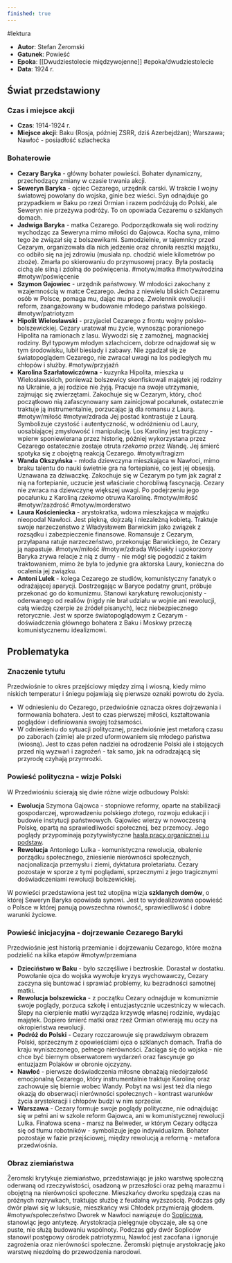 ```yaml
---
finished: true
---
```

#lektura 
- **Autor**: Stefan Żeromski
- **Gatunek**: Powieść
- **Epoka**: [[Dwudziestolecie międzywojenne]] #epoka/dwudziestolecie 
- **Data**: 1924 r.
## Świat przedstawiony
### Czas i miejsce akcji
- **Czas**: 1914-1924 r.
- **Miejsce akcji**: Baku (Rosja, później ZSRR, dziś Azerbejdżan); Warszawa; Nawłoć - posiadłość szlachecka
### Bohaterowie
- **Cezary Baryka** - główny bohater powieści. Bohater dynamiczny, przechodzący zmiany w czasie trwania akcji. 
- **Seweryn Baryka** - ojciec Cezarego, urzędnik carski. W trakcie I wojny światowej powołany do wojska, ginie bez wieści. Syn odnajduje go przypadkiem w Baku po rzezi Ormian i razem podróżują do Polski, ale Seweryn nie przeżywa podróży. To on opowiada Cezaremu o szklanych domach.
- **Jadwiga Baryka** - matka Cezarego. Podporządkowała się woli rodziny wychodząc za Seweryna mimo miłości do Gajowca. Kocha syna, mimo tego że związał się z bolszewikami. Samodzielnie, w tajemnicy przed Cezarym, organizowała dla nich jedzenie oraz chroniła resztki majątku, co odbiło się na jej zdrowiu (musiała np. chodzić wiele kilometrów po zboże). Zmarła po skierowaniu do przymusowej pracy. Była postacią cichą ale silną i zdolną do poświęcenia. #motyw/matka #motyw/rodzina #motyw/poświęcenie 
- **Szymon Gajowiec** - urzędnik państwowy. W młodości zakochany z wzajemnością w matce Cezarego. Jedna z niewielu bliskich Cezaremu osób w Polsce, pomaga mu, dając mu pracę. Zwolennik ewolucji i reform, zaangażowany w budowanie młodego państwa polskiego. #motyw/patriotyzm 
- **Hipolit Wielosławski** - przyjaciel Cezarego z frontu wojny polsko-bolszewickiej. Cezary uratował mu życie, wynosząc poranionego Hipolita na ramionach z lasu. Wywodzi się z zamożnej, magnackiej rodziny. Był typowym młodym szlachcicem, dobrze odnajdował się w tym środowisku, lubił biesiady i zabawy. Nie zgadzał się ze światopoglądem Cezarego, nie zwracał uwagi na los podległych mu chłopów i służby. #motyw/przyjaźń
- **Karolina Szarłatowiczówna** - kuzynka Hipolita, mieszka u Wielosławskich, ponieważ bolszewicy skonfiskowali majątek jej rodziny na Ukrainie, a jej rodzice nie żyją. Pracuje na swoje utrzymanie, zajmując się zwierzętami. Zakochuje się w Cezarym, który, choć początkowo nią zafascynowany sam zainicjował pocałunek, ostatecznie traktuje ją instrumentalnie, porzucając ją dla romansu z Laurą. #motyw/miłość #motyw/zdrada 
  Jej postać kontrastuje z Laurą. Symbolizuje czystość i autentyczność, w odróżnieniu od Laury, uosabiającej zmysłowość i manipulację. Los Karoliny jest tragiczny - wpierw sponiewierana przez historię, później wykorzystana przez Cezarego ostatecznie zostaje otruta *rzekomo* przez Wandę. Jej śmierć spotyka się z obojętną reakcją Cezarego. #motyw/tragizm
- **Wanda Okszyńska** - młoda dziewczyna mieszkająca w Nawłoci, mimo braku talentu do nauki świetnie gra na fortepianie, co jest jej obsesją. Uznawana za dziwaczkę. Zakochuje się w Cezarym po tym jak zagrał z nią na fortepianie, uczucie jest właściwie chorobliwą fascynacją. Cezary nie zwraca na dziewczynę większej uwagi. Po podejrzeniu jego pocałunku z Karoliną *rzekomo* otruwa Karolinę. #motyw/miłość #motyw/zazdrość #motyw/morderstwo
- **Laura Kościeniecka** - arystokratka, wdowa mieszkająca w majątku nieopodal Nawłoci. Jest piękną, dojrzałą i niezależną kobietą. Traktuje swoje narzeczeństwo z Władysławem Barwickim jako związek z rozsądku i zabezpieczenie finansowe. Romansuje z Cezarym, przyłapana ratuje narzeczeństwo, przekonując Barwickiego, że Cezary ją napastuje. #motyw/miłość #motyw/zdrada Wściekły i upokorzony Baryka zrywa relacje z nią z dumy - nie mógł się pogodzić z takim traktowaniem, mimo że była to jedynie gra aktorska Laury, konieczna do ocalenia jej związku.
- **Antoni Lulek** - kolega Cezarego ze studiów, komunistyczny fanatyk o odrażającej aparycji. Dostrzegając w Baryce podatny grunt, próbuje przekonać go do komunizmu. Stanowi karykaturę rewolucjonisty - oderwanego od realiów (nigdy nie brał udziału w wojnie ani rewolucji, całą wiedzę czerpie ze źródeł pisanych), lecz niebezpiecznego retorycznie. Jest w sporze światopoglądowym z Cezarym - doświadczenia głównego bohatera z Baku i Moskwy przeczą komunistycznemu idealizmowi. 
## Problematyka
### Znaczenie tytułu
Przedwiośnie to okres przejściowy między zimą i wiosną, kiedy mimo niskich temperatur i śniegu pojawiają się pierwsze oznaki powrotu do życia.
- W odniesieniu do Cezarego, przedwiośnie oznacza okres dojrzewania i formowania bohatera. Jest to czas pierwszej miłości, kształtowania poglądów i definiowania swojej tożsamości.
- W odniesieniu do sytuacji politycznej, przedwiośnie jest metaforą czasu po zaborach (zimie) ale przed uformowaniem się młodego państwa (wiosną). Jest to czas pełen nadziei na odrodzenie Polski ale i stojących przed nią wyzwań i zagrożeń - tak samo, jak na odradzającą się przyrodę czyhają przymrozki. 
### Powieść polityczna - wizje Polski
W Przedwiośniu ścierają się dwie różne wizje odbudowy Polski:
- **Ewolucja** Szymona Gajowca - stopniowe reformy, oparte na stabilizacji gospodarczej, wprowadzeniu polskiego złotego, rozwoju edukacji i budowie instytucji państwowych. Gajowiec wierzy w nowoczesną Polskę, opartą na sprawiedliwości społecznej, bez przemocy. Jego poglądy przypominają pozytywistyczne [hasła pracy organicznej i u podstaw](../07%20Pozytywizm/Filozofia%20pozytywizmu#Program%20polskich%20pozytywistów). 
- **Rewolucja** Antoniego Lulka - komunistyczna rewolucja, obalenie porządku społecznego, zniesienie nierówności społecznych, nacjonalizacja przemysłu i ziemi, dyktatura proletariatu. Cezary pozostaje w sporze z tymi poglądami, sprzecznymi z jego tragicznymi doświadczeniami rewolucji bolszewickiej.

W powieści przedstawiona jest też utopijna wizja **szklanych domów**, o której Seweryn Baryka opowiada synowi. Jest to wyidealizowana opowieść o Polsce w której panują powszechna równość, sprawiedliwość i dobre warunki życiowe.
### Powieść inicjacyjna - dojrzewanie Cezarego Baryki
Przedwiośnie jest historią przemianie i dojrzewaniu Cezarego, które można podzielić na kilka etapów #motyw/przemiana 
- **Dzieciństwo w Baku** - było szczęśliwe i beztroskie. Dorastał w dostatku. Powołanie ojca do wojska wywołuje kryzys wychowawczy, Cezary zaczyna się buntować i sprawiać problemy, ku bezradności samotnej matki.
- **Rewolucja bolszewicka** - z początku Cezary odnajduje w komunizmie swoje poglądy, porzuca szkołę i entuzjastycznie uczestniczy w wiecach. Ślepy na cierpienie matki wyrządza krzywdę własnej rodzinie, wydając majątek. Dopiero śmierć matki oraz rzeź Ormian otwierają mu oczy na okropieństwa rewolucji.
- **Podróż do Polski** - Cezary rozczarowuje się prawdziwym obrazem Polski, sprzecznym z opowieściami ojca o szklanych domach. Trafia do kraju wyniszczonego, pełnego nierówności. Zaciąga się do wojska - nie chce być biernym obserwatorem wydarzeń oraz fascynuje go entuzjazm Polaków w obronie ojczyzny.
- **Nawłoć** - pierwsze doświadczenia miłosne obnażają niedojrzałość emocjonalną Cezarego, który instrumentalnie traktuje Karolinę oraz zachowuje się biernie wobec Wandy. Pobyt na wsi jest też dla niego okazją do obserwacji nierówności społecznych - kontrast warunków życia arystokracji i chłopów budzi w nim sprzeciw.
- **Warszawa** - Cezary formuje swoje poglądy polityczne, nie odnajdując się w pełni ani w szkole reform Gajowca, ani w komunistycznej rewolucji Lulka. Finałowa scena - marsz na Belweder, w którym Cezary odłącza się od tłumu robotników - symbolizuje jego indywidualizm. Bohater pozostaje w fazie przejściowej, między rewolucją a reformą - metafora przedwiośnia.
### Obraz ziemiaństwa
Żeromski krytykuje ziemiaństwo, przedstawiając je jako warstwę społeczną oderwaną od rzeczywistości, osadzoną w przeszłości oraz pełną marazmu i obojętną na nierówności społeczne.
Mieszkańcy dworku spędzają czas na próżnych rozrywkach, traktując służbę z feudalną wyższością. Podczas gdy dwór pławi się w luksusie, mieszkańcy wsi Chłodek przymierają głodem. #motyw/społeczeństwo
Dworek w Nawłoci nawiązuje do [Soplicowa](../06%20Romantyzm/Pan%20Tadeusz), stanowiąc jego antytezę. Arystokracja pielęgnuje obyczaje, ale są one puste, nie służą budowaniu wspólnoty. Podczas gdy dwór Sopliców stanowił postępowy ośrodek patriotyzmu, Nawłoć jest zacofana i ignoruje zagrożenia oraz nierówności społeczne.
Żeromski piętnuje arystokrację jako warstwę niezdolną do przewodzenia narodowi.